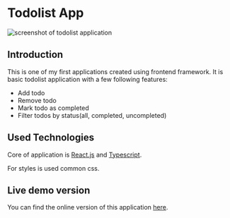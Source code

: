 # Todolist App

![screenshot of todolist application](https://user-images.githubusercontent.com/61636415/140415252-1e880b2c-bc82-4d21-ba60-cf23762269d0.PNG)

## Introduction
This is one of my first applications created using frontend framework. It is basic todolist application with a few following features:
- Add todo
- Remove todo
- Mark todo as completed
- Filter todos by status(all, completed, uncompleted)

## Used Technologies
Core of application is [React.js](https://reactjs.org/) and [Typescript](https://www.typescriptlang.org/).

For styles is used common css.

## Live demo version
You can find the online version of this application [here](https://todolist-matejvykoukal.vercel.app/).
